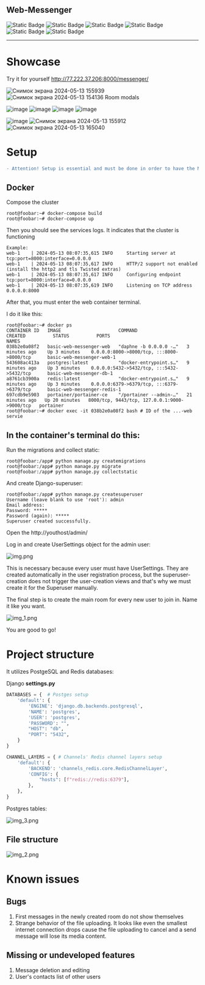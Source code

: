 Web-Messenger
---

![Static Badge ](https://img.shields.io/badge/python-3.12.1-blue)
![Static Badge](https://img.shields.io/badge/django-4.2-blue)
![Static Badge](https://img.shields.io/badge/daphne-4.0-blue)
![Static Badge](https://img.shields.io/badge/channels-4.0-blue)
![Static Badge](https://img.shields.io/badge/Redis-red)
![Static Badge](https://img.shields.io/badge/PostgreSQL-green)

---
# Showcase

Try it for yourself http://77.222.37.206:8000/messenger/

![Снимок экрана 2024-05-13 155939](https://github.com/egorgur/Basic-Web-Messenger/assets/122800013/219d9fb4-9939-4f0a-a44e-695f77eae900)
![Снимок экрана 2024-05-13 154136](https://github.com/egorgur/Basic-Web-Messenger/assets/122800013/1b60edd7-8284-4312-9425-17df06469d12)
Room modals

![image](https://github.com/egorgur/Basic-Web-Messenger/assets/122800013/7b4ae86c-ed10-450c-b66b-9ee9b4302b16)
![image](https://github.com/egorgur/Basic-Web-Messenger/assets/122800013/4bf8da6d-63de-459e-93fb-24a5a1c19b78)
![image](https://github.com/egorgur/Basic-Web-Messenger/assets/122800013/322c64e7-e67e-4c3a-b091-b371d881e7de)
![image](https://github.com/egorgur/Basic-Web-Messenger/assets/122800013/22da85f3-54ec-44d5-92cd-8d345c16dd76)

![image](https://github.com/egorgur/Basic-Web-Messenger/assets/122800013/4dc1161d-88f2-48d7-97cb-8908ee4baf45)
![Снимок экрана 2024-05-13 155912](https://github.com/egorgur/Basic-Web-Messenger/assets/122800013/55dd7562-a163-4151-b2af-becb7cb7cdbd)
![Снимок экрана 2024-05-13 165040](https://github.com/egorgur/Basic-Web-Messenger/assets/122800013/43dad40b-483c-4d0a-bd3e-839694f2cdc5)





# Setup

```diff
- Attention! Setup is essential and must be done in order to have the Messenger functioning at all.
```

## Docker

Compose the cluster

```console
root@foobar:~# docker-compose build
root@foobar:~# docker-compose up
```

Then you should see the services logs. It indicates that the cluster is functioning

```console
Example:
web-1    | 2024-05-13 08:07:35,615 INFO     Starting server at tcp:port=8000:interface=0.0.0.0
web-1    | 2024-05-13 08:07:35,617 INFO     HTTP/2 support not enabled (install the http2 and tls Twisted extras)
web-1    | 2024-05-13 08:07:35,617 INFO     Configuring endpoint tcp:port=8000:interface=0.0.0.0
web-1    | 2024-05-13 08:07:35,619 INFO     Listening on TCP address 0.0.0.0:8000
```

After that, you must enter the web container terminal.

I do it like this:
```console
root@foobar:~# docker ps
CONTAINER ID   IMAGE                     COMMAND                  CREATED          STATUS          PORTS                                          NAMES
038b2e0a08f2   basic-web-messenger-web   "daphne -b 0.0.0.0 -…"   3 minutes ago    Up 3 minutes    0.0.0.0:8000->8000/tcp, :::8000->8000/tcp      basic-web-messenger-web-1
543608ac413a   postgres:latest           "docker-entrypoint.s…"   9 minutes ago    Up 3 minutes    0.0.0.0:5432->5432/tcp, :::5432->5432/tcp      basic-web-messenger-db-1
a8761cb3900a   redis:latest              "docker-entrypoint.s…"   9 minutes ago    Up 3 minutes    0.0.0.0:6379->6379/tcp, :::6379->6379/tcp      basic-web-messenger-redis-1
697cdb9e5903   portainer/portainer-ce    "/portainer --admin-…"   21 minutes ago   Up 20 minutes   8000/tcp, 9443/tcp, 127.0.0.1:9000->9000/tcp   portainer
root@foobar:~# docker exec -it 038b2e0a08f2 bash # ID of the ...-web servie
```
In the container's terminal do this:
---
Run the migrations and collect static:
```console
root@foobar:/app# python manage.py createmigrations
root@foobar:/app# python manage.py migrate
root@foobar:/app# python manage.py collectstatic
```

And create Django-superuser:
```console
root@foobar:/app# python manage.py createsuperuser
Username (leave blank to use 'root'): admin
Email address:
Password: *****
Password (again): *****
Superuser created successfully.
```
Open the http://youthost/admin/

Log in and create UserSettings object for the admin user:

![img.png](img.png)

This is necessary because every user must have UserSettings. 
They are created automatically in the user registration process, 
but the superuser-creation does not trigger the user-creation views
and that's why we must create it for the Superuser manually.

The final step is to create the main room for every new user to join in.
Name it like you want.

![img_1.png](img_1.png)

You are good to go!


# Project structure

It utilizes PostgeSQL and Redis databases:

Django **settings.py**

```python
DATABASES = {  # Postges setup
    'default': {
        'ENGINE': 'django.db.backends.postgresql',
        'NAME': 'postgres',
        'USER': 'postgres',
        'PASSWORD': "",
        "HOST": "db",
        "PORT": "5432",
    }
}

CHANNEL_LAYERS = { # Channels' Redis channel layers setup 
    'default': {
        'BACKEND': 'channels_redis.core.RedisChannelLayer',
        'CONFIG': {
            "hosts": [f"redis://redis:6379"],
        },
    },
}
```

Postgres tables:

![img_3.png](img_3.png)

## File structure

![img_2.png](img_2.png)



# Known issues
## Bugs
1. First messages in the newly created room do not show themselves
2. Strange behavior of the file uploading. It looks like even the smallest
internet connection drops cause the file uploading to cancel and 
a send message will lose its media content.
## Missing or undeveloped features
1. Message deletion and editing
2. User's contacts list of other users 
